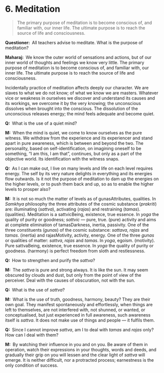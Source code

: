 # 6. Meditation

>The primary purpose of meditation is to become conscious of, and familiar with, our inner life. The ultimate purpose is to reach the source of life and consciousness.

**Questioner:**&ensp;All teachers advise to meditate. What is the purpose of meditation?

**Maharaj:**&ensp;We know the outer world of sensations and actions, but of our inner world of thoughts and feelings we know very little. The primary purpose of meditation is to become conscious of, and familiar with, our inner life. The ultimate purpose is to reach the source of life and consciousness. 

Incidentally practice of meditation affects deeply our character. We are slaves to what we do not know; of what we know we are masters. Whatever vice or weakness in ourselves we discover and understand its causes and its workings, we overcome it by the very knowing; the unconscious dissolves when brought into the conscious. The dissolution of the unconscious releases energy; the mind feels adequate and become quiet.

**Q:**&ensp;What is the use of a quiet mind?

**M:**&ensp;When the mind is quiet, we come to know ourselves as the pure witness. We withdraw from the experience and its experiencer and stand apart in pure awareness, which is between and beyond the two. The personality, based on self-identification, on imagining oneself to be something, “I am this, I am that”, continues, but only as a part of the objective world. Its identification with the witness snaps.

**Q:**&ensp;As I can make out, I live on many levels and life on each level requires energy. The self by its very nature delights in everything and its energies flow outwards. Is it not the purpose of meditation to dam up the energies on the higher levels, or to push them back and up, so as to enable the higher levels to prosper also?

**M:**&ensp;It is not so much the matter of levels as of <span class=tooltip>gunas<span class=tooltiptext>Attributes, qualities. In *Samkhya* philosophy the three attributes of the cosmic substance (*prakriti*) are: illuminating (*sattva*), activating (*rajas*) and restraining (*tamas*).</span></span> (qualities). Meditation is a <span class=tooltip>sattvic<span class=tooltiptext>Being, existence, true essence. In *yoga* the quality of purity or goodness; *sattvic* — pure, true.</span></span> (pure) activity and aims at complete elimination of <span class=tooltip>tamas<span class=tooltiptext>Darkness, inertia, passivity. One of the three constituents (*gunas*) of the cosmic substance: *sattava*, *rajas* and *tamas*.</span></span> (inertia) and <span class=tooltip>rajas<span class=tooltiptext>Motivity, activity, energy. One of the three *gunas* or qualities of matter: *sattva*, *rajas* and *tamas*. In *yoga*, egoism.</span></span> (motivity). Pure <span class=tooltip>sattva<span class=tooltiptext>Being, existence, true essence. In *yoga* the quality of purity or goodness.</span></span> (harmony) is perfect freedom from sloth and restlessness.

**Q:**&ensp;How to strengthen and purify the *sattva*?

**M:**&ensp;The *sattva* is pure and strong always. It is like the sun. It may seem obscured by clouds and dust, but only from the point of view of the perceiver. Deal with the causes of obscuration, not with the sun.

**Q:**&ensp;What is the use of *sattva*?

**M:**&ensp;What is the use of truth, goodness, harmony, beauty? They are their own goal. They manifest spontaneously and effortlessly, when things are left to themselves, are not interfered with, not shunned, or wanted, or conceptualised, but just experienced in full awareness, such awareness itself is *sattva*. It does not make use of things and people — it fulfils them.

**Q:**&ensp;Since I cannot improve *sattva*, am I to deal with *tamas* and *rajas* only? How can I deal with them?

**M:**&ensp;By watching their influence in you and on you. Be aware of them in operation, watch their expressions in your thoughts, words and deeds, and gradually their grip on you will lessen and the clear light of *sattva* will emerge. It is neither difficult, nor a protracted process; earnestness is the only condition of success.
